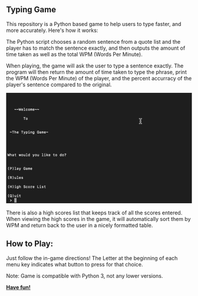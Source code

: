 ## Typing Game

This repository is a Python based game to help users to type faster, and more accurately. Here's how it works:

The Python script chooses a random sentence from a quote list and the player has to match the sentence exactly, and then outputs the amount of time taken as well as the total WPM (Words Per Minute).

When playing, the game will ask the user to type a sentence exactly. The program will then return the amount of time taken to type the phrase, print the WPM (Words Per Minute) of the player, and the percent accurracy of the player's sentence compared to the original. 

<p align="center">
<img src="Typing_Game_Gif.gif">
</p>

There is also a high scores list that keeps track of all the scores entered. When viewing the high scores in the game, it will automatically sort them by WPM and return back to the user in a nicely formatted table.

## How to Play:

Just follow the in-game directions! The Letter at the beginning of each menu key indicates what button to press for that choice.

Note: Game is compatible with Python 3, not any lower versions.

<b><u> Have fun! </u></b> 
